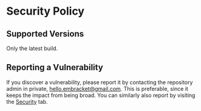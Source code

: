 # Security Policy

## Supported Versions

Only the latest build.

## Reporting a Vulnerability

If you discover a vulnerability, please report it by contacting the repository admin in private, hello.embracket@gmail.com. This is preferable, since it keeps the impact from being broad. You can similarly also report by visiting the [Security](https://github.com/mikael-ros/slumper/security) tab.
